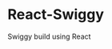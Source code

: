                                                                    
 # React-Swiggy
 Swiggy build using React
